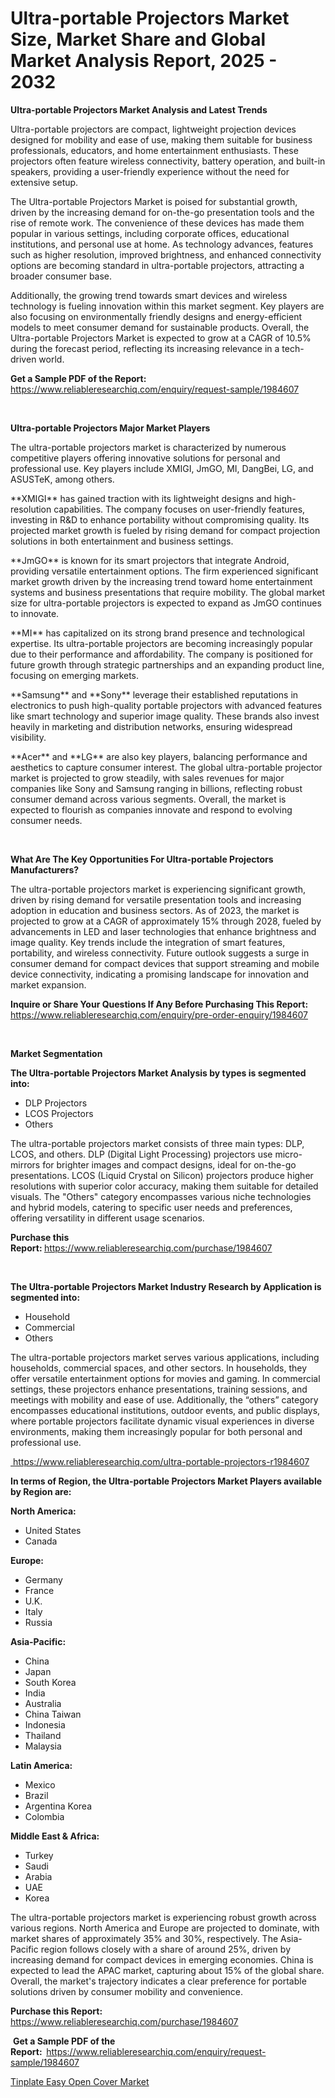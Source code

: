 <p><h1>Ultra-portable Projectors Market Size, Market Share and Global Market Analysis Report, 2025 - 2032</h1></p><p><strong>Ultra-portable Projectors Market Analysis and Latest Trends</strong></p>
<p><p>Ultra-portable projectors are compact, lightweight projection devices designed for mobility and ease of use, making them suitable for business professionals, educators, and home entertainment enthusiasts. These projectors often feature wireless connectivity, battery operation, and built-in speakers, providing a user-friendly experience without the need for extensive setup.</p><p>The Ultra-portable Projectors Market is poised for substantial growth, driven by the increasing demand for on-the-go presentation tools and the rise of remote work. The convenience of these devices has made them popular in various settings, including corporate offices, educational institutions, and personal use at home. As technology advances, features such as higher resolution, improved brightness, and enhanced connectivity options are becoming standard in ultra-portable projectors, attracting a broader consumer base.</p><p>Additionally, the growing trend towards smart devices and wireless technology is fueling innovation within this market segment. Key players are also focusing on environmentally friendly designs and energy-efficient models to meet consumer demand for sustainable products. Overall, the Ultra-portable Projectors Market is expected to grow at a CAGR of 10.5% during the forecast period, reflecting its increasing relevance in a tech-driven world.</p></p>
<p><strong>Get a Sample PDF of the Report:&nbsp;</strong> <a href="https://www.reliableresearchiq.com/enquiry/request-sample/1984607?utm_campaign=2101&utm_medium=2&utm_source=Github&utm_content=ia&utm_term=10022025&utm_id=ultra-portable-projectors">https://www.reliableresearchiq.com/enquiry/request-sample/1984607</a></p>
<p>&nbsp;</p>
<p><strong>Ultra-portable Projectors Major Market Players</strong></p>
<p><p>The ultra-portable projectors market is characterized by numerous competitive players offering innovative solutions for personal and professional use. Key players include XMIGI, JmGO, MI, DangBei, LG, and ASUSTeK, among others.</p><p>**XMIGI** has gained traction with its lightweight designs and high-resolution capabilities. The company focuses on user-friendly features, investing in R&D to enhance portability without compromising quality. Its projected market growth is fueled by rising demand for compact projection solutions in both entertainment and business settings.</p><p>**JmGO** is known for its smart projectors that integrate Android, providing versatile entertainment options. The firm experienced significant market growth driven by the increasing trend toward home entertainment systems and business presentations that require mobility. The global market size for ultra-portable projectors is expected to expand as JmGO continues to innovate.</p><p>**MI** has capitalized on its strong brand presence and technological expertise. Its ultra-portable projectors are becoming increasingly popular due to their performance and affordability. The company is positioned for future growth through strategic partnerships and an expanding product line, focusing on emerging markets.</p><p>**Samsung** and **Sony** leverage their established reputations in electronics to push high-quality portable projectors with advanced features like smart technology and superior image quality. These brands also invest heavily in marketing and distribution networks, ensuring widespread visibility.</p><p>**Acer** and **LG** are also key players, balancing performance and aesthetics to capture consumer interest. The global ultra-portable projector market is projected to grow steadily, with sales revenues for major companies like Sony and Samsung ranging in billions, reflecting robust consumer demand across various segments. Overall, the market is expected to flourish as companies innovate and respond to evolving consumer needs.</p></p>
<p>&nbsp;</p>
<p><strong>What Are The Key Opportunities For Ultra-portable Projectors Manufacturers?</strong></p>
<p><p>The ultra-portable projectors market is experiencing significant growth, driven by rising demand for versatile presentation tools and increasing adoption in education and business sectors. As of 2023, the market is projected to grow at a CAGR of approximately 15% through 2028, fueled by advancements in LED and laser technologies that enhance brightness and image quality. Key trends include the integration of smart features, portability, and wireless connectivity. Future outlook suggests a surge in consumer demand for compact devices that support streaming and mobile device connectivity, indicating a promising landscape for innovation and market expansion.</p></p>
<p><strong>Inquire or Share Your Questions If Any Before Purchasing This Report:</strong> <a href="https://www.reliableresearchiq.com/enquiry/pre-order-enquiry/1984607?utm_campaign=2101&utm_medium=2&utm_source=Github&utm_content=ia&utm_term=10022025&utm_id=ultra-portable-projectors">https://www.reliableresearchiq.com/enquiry/pre-order-enquiry/1984607</a></p>
<p>&nbsp;</p>
<p><strong>Market Segmentation</strong></p>
<p><strong>The Ultra-portable Projectors Market Analysis by types is segmented into:</strong></p>
<p><ul><li>DLP Projectors</li><li>LCOS Projectors</li><li>Others</li></ul></p>
<p><p>The ultra-portable projectors market consists of three main types: DLP, LCOS, and others. DLP (Digital Light Processing) projectors use micro-mirrors for brighter images and compact designs, ideal for on-the-go presentations. LCOS (Liquid Crystal on Silicon) projectors produce higher resolutions with superior color accuracy, making them suitable for detailed visuals. The "Others" category encompasses various niche technologies and hybrid models, catering to specific user needs and preferences, offering versatility in different usage scenarios.</p></p>
<p><strong>Purchase this Report:&nbsp;</strong><a href="https://www.reliableresearchiq.com/purchase/1984607?utm_campaign=2101&utm_medium=2&utm_source=Github&utm_content=ia&utm_term=10022025&utm_id=ultra-portable-projectors">https://www.reliableresearchiq.com/purchase/1984607</a></p>
<p>&nbsp;</p>
<p><strong>The Ultra-portable Projectors Market Industry Research by Application is segmented into:</strong></p>
<p><ul><li>Household</li><li>Commercial</li><li>Others</li></ul></p>
<p><p>The ultra-portable projectors market serves various applications, including households, commercial spaces, and other sectors. In households, they offer versatile entertainment options for movies and gaming. In commercial settings, these projectors enhance presentations, training sessions, and meetings with mobility and ease of use. Additionally, the “others” category encompasses educational institutions, outdoor events, and public displays, where portable projectors facilitate dynamic visual experiences in diverse environments, making them increasingly popular for both personal and professional use.</p></p>
<p><a href="https://www.reliableresearchiq.com/ultra-portable-projectors-r1984607?utm_campaign=2101&utm_medium=2&utm_source=Github&utm_content=ia&utm_term=10022025&utm_id=ultra-portable-projectors">&nbsp;https://www.reliableresearchiq.com/ultra-portable-projectors-r1984607</a></p>
<p><strong>In terms of Region, the Ultra-portable Projectors Market Players available by Region are:</strong></p>
<p>
    <p> <strong> North America: </strong>
        <ul>
            <li>United States</li>
            <li>Canada</li>
        </ul>
        </p> 
    <p> <strong> Europe: </strong>
        <ul>
            <li>Germany</li>
            <li>France</li>
            <li>U.K.</li>
            <li>Italy</li>
            <li>Russia</li>
        </ul>
        </p> 
    <p> <strong> Asia-Pacific: </strong>
        <ul>
            <li>China</li>
            <li>Japan</li>
            <li>South Korea</li>
            <li>India</li>
            <li>Australia</li>
            <li>China Taiwan</li>
            <li>Indonesia</li>
            <li>Thailand</li>
            <li>Malaysia</li>
        </ul>
        </p> 
    <p> <strong> Latin America: </strong>
        <ul>
            <li>Mexico</li>
            <li>Brazil</li>
            <li>Argentina Korea</li>
            <li>Colombia</li>
        </ul>
        </p> 
    <p> <strong> Middle East & Africa: </strong>
        <ul>
            <li>Turkey</li>
            <li>Saudi</li>
            <li>Arabia</li>
            <li>UAE</li>
            <li>Korea</li>
        </ul>
    </p>
    </p>
<p><p>The ultra-portable projectors market is experiencing robust growth across various regions. North America and Europe are projected to dominate, with market shares of approximately 35% and 30%, respectively. The Asia-Pacific region follows closely with a share of around 25%, driven by increasing demand for compact devices in emerging economies. China is expected to lead the APAC market, capturing about 15% of the global share. Overall, the market's trajectory indicates a clear preference for portable solutions driven by consumer mobility and convenience.</p></p>
<p><strong>Purchase this Report: </strong><a href="https://www.reliableresearchiq.com/purchase/1984607?utm_campaign=2101&utm_medium=2&utm_source=Github&utm_content=ia&utm_term=10022025&utm_id=ultra-portable-projectors">https://www.reliableresearchiq.com/purchase/1984607</a></p>
<p>&nbsp;<strong>Get a Sample PDF of the Report:&nbsp;&nbsp;</strong><a href="https://www.reliableresearchiq.com/enquiry/request-sample/1984607?utm_campaign=2101&utm_medium=2&utm_source=Github&utm_content=ia&utm_term=10022025&utm_id=ultra-portable-projectors">https://www.reliableresearchiq.com/enquiry/request-sample/1984607</a></p>
<p><strong></strong></p>
<p><p><a href="https://github.com/SanjidaMahmud54/Market-Research-Report-List-1/blob/main/tinplate-easy-open-cover-market.md?utm_campaign=2101&utm_medium=2&utm_source=Github&utm_content=ia&utm_term=10022025&utm_id=ultra-portable-projectors">Tinplate Easy Open Cover Market</a></p></p>